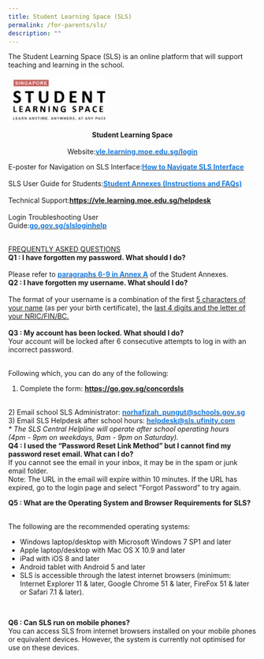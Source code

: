 ```yaml
---
title: Student Learning Space (SLS)
permalink: /for-parents/sls/
description: ""
---
```

<p>The Student Learning Space (SLS) is an online platform that will support teaching and learning in the school.  
<br><br>
<img src="/images/SLS.jpeg" style="width:40%">

<center><b>Student Learning Space</b></center> 
<center>Website:<a href="https://vle.learning.moe.edu.sg/login"><span style="text-decoration:none;color:#1A7BDF"><b>vle.learning.moe.edu.sg/login</b></span></a></center>  

E-poster for Navigation on SLS Interface:<a href="/files/Student-E-Poster-for-Navigation-on-SLS.pdf"><span style="text-decoration:none;color:#1A7BDF"><b>How to Navigate SLS Interface</b></span></a>
<br><br>
SLS User Guide for Students:<a href="/files/2-Annexes-to-Letter-to-Parents.pdf"><span style="text-decoration:none;color:#1A7BDF"><b>Student Annexes (Instructions and FAQs)</b></span></a>
<br><br>
Technical Support:<a href="https://vle.learning.moe.edu.sg/helpdesk"><span style="text-decoration:none;color:#1A7BDF"><b>https://vle.learning.moe.edu.sg/helpdesk</b></span></a> 
<br><br>
Login Troubleshooting User<br>Guide:<a href="http://go.gov.sg/slsloginhelp"><span style="text-decoration:none;color:#1A7BDF"><b>go.gov.sg/slsloginhelp</b></span></a> 
<br><br>
  
<u>FREQUENTLY ASKED QUESTIONS</u>
<br>
<b>Q1 : I have forgotten my password. What should I do?</b><br>  
Please refer to <a href="/files/2-Annexes-to-Letter-to-Parents.pdf"><span style="text-decoration:none;color:#1A7BDF"><b>paragraphs 6-9 in Annex A</b></span></a> of the Student Annexes.
<br> 
<b>Q2 : I have forgotten my username. What should I do?</b><br>   
	The format of your username is a combination of the first <u>5 characters of your name</u> (as per your birth certificate), the <u>last 4 digits and the letter of your NRIC/FIN/BC.</u>  
<br>
<b>Q3 : My account has been locked. What should I do?</b><br> 
Your account will be locked after 6 consecutive attempts to log in with an incorrect password.  
<br>

Following which, you can do any of the following:
<br>
1) Complete the form: <a href="https://go.gov.sg/concordsls"><span style="text-decoration:none;color:#1A7BDF"><b>https://go.gov.sg/concordsls</b></span></a>
<br>
2) Email school SLS Administrator: <a href="mailto:norhafizah_pungut@schools.gov.sg"><span style="text-decoration:none;color:#1A7BDF"><b>norhafizah_pungut@schools.gov.sg</b></span></a>
<br>
3) Email SLS Helpdesk after school hours: <a href="mailto:helpdesk@sls.ufinity.com"><span style="text-decoration:none;color:#1A7BDF"><b>helpdesk@sls.ufinity.com</b></span></a> 
<br>
<em>* The SLS Central Helpline will operate after school operating hours</em>
<br>
<em>(4pm - 9pm on weekdays, 9am - 9pm on Saturday).</em>
<br>
<b>Q4 : I used the “Password Reset Link Method” but I cannot find my password reset email. What can I do?</b>  
<br>
If you cannot see the email in your inbox, it may be in the spam or junk email folder.
<br>
Note: The URL in the email will expire within 10 minutes. If the URL has expired, go to the login page and select "Forgot Password" to try again.
<br>
  
<b>Q5 : What are the Operating System and Browser Requirements for SLS?</b>  
<br>
<p>The following are the recommended operating systems:
<br>
<ul>
	<li>Windows laptop/desktop with Microsoft Windows 7 SP1 and later</li>
<li>Apple laptop/desktop with Mac OS X 10.9 and later</li>
<li>iPad with iOS 8 and later</li>
<li>Android tablet with Android 5 and later</li>
<li>SLS is accessible through the latest internet browsers (minimum: Internet Explorer 11 & later, Google Chrome 51 & later, FireFox 51 & later or Safari 7.1 & later).</li>
</ul>
<br>

<b>Q6 : Can SLS run on mobile phones?</b>
<br>
You can access SLS from internet browsers installed on your mobile phones or equivalent devices. However, the system is currently not optimised for use on these devices.